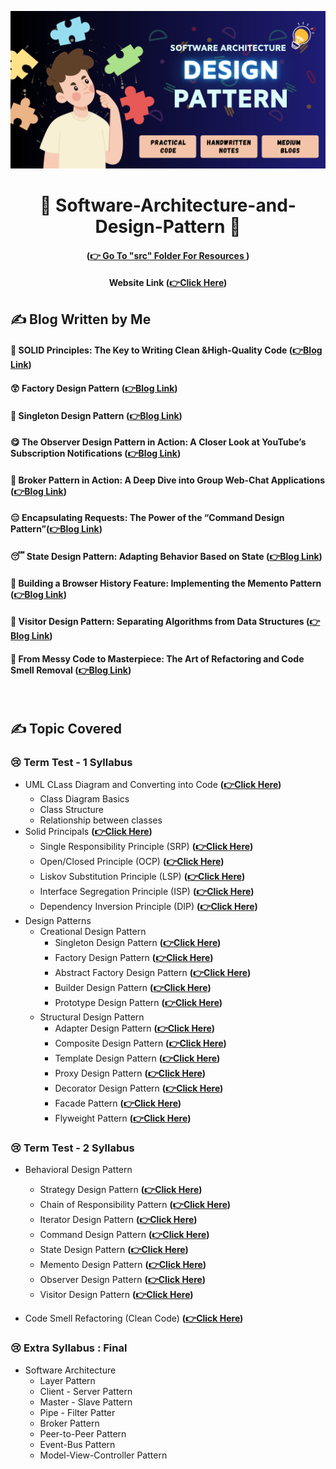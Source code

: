 
<div align="center">

[//]: # (<img src = "dp.png" width="700px">)
![](dp.png)

# 🍧 Software-Architecture-and-Design-Pattern 🍧

#### (**[👉 Go To "src" Folder For Resources ](https://github.com/Sumonta056/SWE-322-Software-Architecture-and-Design-Patterns/tree/main/src)**)

#### Website Link  (**[👉Click Here](https://sumonta056.github.io/SWE-322-Software-Architecture-and-Design-Patterns/)**)



</div>



## ✍ Blog Written by Me
#### 🧐 SOLID Principles: The Key to Writing Clean &High-Quality Code (**[👉Blog Link](https://medium.com/nerd-for-tech/solid-principles-the-key-to-writing-clean-high-quality-code-9a8f88ea0a8)**)
#### 😲 Factory Design Pattern (**[👉Blog Link](https://medium.com/design-bootcamp/the-factory-design-pattern-ba150444c8a7)**)
#### 🤭 Singleton Design Pattern (**[👉Blog Link](https://medium.com/@sumontasaha80/the-singleton-design-pattern-41f5be69d622)**)
#### 😋 The Observer Design Pattern in Action: A Closer Look at YouTube’s Subscription Notifications (**[👉Blog Link](https://bootcamp.uxdesign.cc/the-observer-design-pattern-in-action-a-closer-look-at-youtubes-subscription-notifications-ca1ca680e560)**)
#### 🤩 Broker Pattern in Action: A Deep Dive into Group Web-Chat Applications (**[👉Blog Link](https://medium.com/design-bootcamp/broker-pattern-in-action-a-deep-dive-into-group-web-chat-applications-c96114bf2feb)**)
#### 😑 Encapsulating Requests: The Power of the “Command Design Pattern”(**[👉Blog Link](https://medium.com/design-bootcamp/encapsulating-requests-the-power-of-the-command-design-pattern-d2f42b0f9d1d)**)
#### 😴 State Design Pattern: Adapting Behavior Based on State (**[👉Blog Link](https://medium.com/design-bootcamp/state-design-pattern-adapting-behavior-based-on-state-a5988d4a1e49)**)
#### 🫠 Building a Browser History Feature: Implementing the Memento Pattern (**[👉Blog Link](https://medium.com/design-bootcamp/building-a-browser-history-feature-implementing-the-memento-pattern-3c9a2fbe62e9)**)
#### 🤫 Visitor Design Pattern: Separating Algorithms from Data Structures (**[👉Blog Link](https://medium.com/gitconnected/visitor-design-pattern-separating-algorithms-from-data-structures-2291cde074a0)**)
#### 🤧 From Messy Code to Masterpiece: The Art of Refactoring and Code Smell Removal (**[👉Blog Link](https://medium.com/gitconnected/from-messy-code-to-masterpiece-the-art-of-refactoring-and-code-smell-removal-b73882918511)**)
️️

## ✍ Topic Covered 

### 😢 Term Test - 1 Syllabus
- UML CLass Diagram and Converting into Code **([👉Click Here](https://github.com/Sumonta056/SWE-322-Software-Architecture-and-Design-Patterns/tree/main/src/HomeWorks/Task_1_Convert_UML_Diagram_Code))**
  - Class Diagram Basics
  - Class Structure
  - Relationship between classes
- Solid Principals **([👉Click Here](https://github.com/Sumonta056/SWE-322-Software-Architecture-and-Design-Patterns/tree/main/src/HomeWorks/Task_2_Solid/Solid_Assignment/Answer))**
  - Single Responsibility Principle (SRP) **([👉Click Here](https://github.com/Sumonta056/SWE-322-Software-Architecture-and-Design-Patterns/tree/main/src/Learning_Design_Patterns/SOLID/SingleResponsibilityPrinciple))**
  - Open/Closed Principle (OCP) **([👉Click Here](https://github.com/Sumonta056/SWE-322-Software-Architecture-and-Design-Patterns/tree/main/src/Learning_Design_Patterns/SOLID/Open_closed_Principle_(OCP)))**
  - Liskov Substitution Principle (LSP) **([👉Click Here](https://github.com/Sumonta056/SWE-322-Software-Architecture-and-Design-Patterns/tree/main/src/HomeWorks/Task_2_Solid/Solid_Assignment/Answer/Liskov_Substitution_Principle_LSP))**
  - Interface Segregation Principle (ISP) **([👉Click Here](https://github.com/Sumonta056/SWE-322-Software-Architecture-and-Design-Patterns/tree/main/src/Learning_Design_Patterns/SOLID/Interface_Segregation_Principle_ISP))**
  - Dependency Inversion Principle (DIP) **([👉Click Here](https://github.com/Sumonta056/SWE-322-Software-Architecture-and-Design-Patterns/tree/main/src/Learning_Design_Patterns/SOLID/Dependency_Inversion_Principle_DIP))**
- Design Patterns
  - Creational Design Pattern  
    - Singleton Design Pattern **([👉Click Here]())**
    - Factory Design Pattern **([👉Click Here](https://github.com/Sumonta056/SWE-322-Software-Architecture-and-Design-Patterns/tree/main/src/Learning_Design_Patterns/FactoryMethod))**
    - Abstract Factory Design Pattern **([👉Click Here](https://github.com/Sumonta056/SWE-322-Software-Architecture-and-Design-Patterns/tree/main/src/Learning_Design_Patterns/AbstractFactoryMethod))**
    - Builder Design Pattern **([👉Click Here](https://github.com/Sumonta056/SWE-322-Software-Architecture-and-Design-Patterns/tree/main/src/Learning_Design_Patterns/BuilderMethod))**
    - Prototype Design Pattern **([👉Click Here](https://github.com/Sumonta056/SWE-322-Software-Architecture-and-Design-Patterns/tree/main/src/Learning_Design_Patterns/PrototypeMethod))**
  - Structural Design Pattern
    - Adapter Design Pattern **([👉Click Here](https://github.com/Sumonta056/SWE-322-Software-Architecture-and-Design-Patterns/tree/main/src/HomeWorks/Task_5_Adapter_Method))**
    - Composite Design Pattern **([👉Click Here](https://github.com/Sumonta056/SWE-322-Software-Architecture-and-Design-Patterns/tree/main/src/Learning_Design_Patterns/composite))**
    - Template Design Pattern **([👉Click Here]())**
    - Proxy Design Pattern **([👉Click Here](https://github.com/Sumonta056/SWE-322-Software-Architecture-and-Design-Patterns/tree/main/src/Learning_Design_Patterns/proxy))**
    - Decorator Design Pattern **([👉Click Here](https://github.com/Sumonta056/SWE-322-Software-Architecture-and-Design-Patterns/tree/main/src/Learning_Design_Patterns/decorator))**
    - Facade Pattern **([👉Click Here](https://github.com/Sumonta056/SWE-322-Software-Architecture-and-Design-Patterns/tree/main/src/Learning_Design_Patterns/facade))** 
    - Flyweight Pattern **([👉Click Here](https://github.com/Sumonta056/SWE-322-Software-Architecture-and-Design-Patterns/tree/main/src/Learning_Design_Patterns/flyweight))**


### 😢 Term Test - 2 Syllabus

  - Behavioral Design Pattern 
    - Strategy Design Pattern **([👉Click Here](https://github.com/Sumonta056/SWE-322-Software-Architecture-and-Design-Patterns/tree/main/src/Learning_Design_Patterns/StrategyPattern))**
    - Chain of Responsibility Pattern **([👉Click Here](https://github.com/Sumonta056/SWE-322-Software-Architecture-and-Design-Patterns/tree/main/src/Learning_Design_Patterns/ChainOfResponsibilityPattern))**
    - Iterator Design Pattern **([👉Click Here](https://github.com/Sumonta056/SWE-322-Software-Architecture-and-Design-Patterns/tree/main/src/Learning_Design_Patterns/IteratorDesignPattern))**
    - Command Design Pattern **([👉Click Here](https://github.com/Sumonta056/SWE-322-Software-Architecture-and-Design-Patterns/tree/main/src/Learning_Design_Patterns/CommandDesignPattern))**
    - State Design Pattern **([👉Click Here](https://github.com/Sumonta056/SWE-322-Software-Architecture-and-Design-Patterns/tree/main/src/Learning_Design_Patterns/StateDesignPattern))**
    - Memento Design Pattern **([👉Click Here](https://github.com/Sumonta056/SWE-322-Software-Architecture-and-Design-Patterns/tree/main/src/Learning_Design_Patterns/MementoPattern))**
    - Observer Design Pattern **([👉Click Here](https://github.com/Sumonta056/SWE-322-Software-Architecture-and-Design-Patterns/tree/main/src/Learning_Design_Patterns/ObserverPattern))**
    - Visitor Design Pattern **([👉Click Here](https://github.com/Sumonta056/SWE-322-Software-Architecture-and-Design-Patterns/tree/main/src/Learning_Design_Patterns/VisitorPattern))**
  
  - Code Smell Refactoring (Clean Code) **([👉Click Here](https://medium.com/gitconnected/from-messy-code-to-masterpiece-the-art-of-refactoring-and-code-smell-removal-b73882918511))**

### 😢 Extra Syllabus : Final 
- Software Architecture
   - Layer Pattern
   - Client - Server Pattern
   - Master - Slave Pattern
   - Pipe - Filter Patter
   - Broker Pattern
   - Peer-to-Peer Pattern
   - Event-Bus Pattern
   - Model-View-Controller Pattern